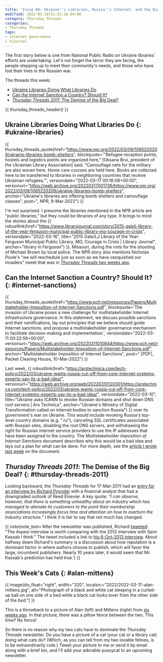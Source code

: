 ```yaml
---
title: 'Issue 89: Ukraine''s Libraries, Russia''s Internet, and the Big Deal'
modified: 2022-03-16T21:31:16-04:00
category: Thursday Threads
categories:
- Thursday Threads
tags:
- internet governance
- ejournal
---
```


The first story below is one from National Public Radio on Ukraine libraries' efforts are undertaking. 
Let's not forget the terror they are facing, the people stepping up to meet their community's needs, and those who have lost their lives in the Russian war.

The threads this week:

* [Ukraine Libraries Doing What Libraries Do]({filename}/2022-03-17-issue-89-ukraine-libraries-russia-internet#ukraine-libraries)
* [Can the Internet Sanction a Country? Should It?]({filename}/2022-03-17-issue-89-ukraine-libraries-russia-internet#internet-sanctions)
* [_Thursday Threads 2011_: The Demise of the Big Deal?]({filename}/2022-03-17-issue-89-ukraine-libraries-russia-internet#thursday-threads-2011)

{{ thursday_threads_header() }}

## Ukraine Libraries Doing What Libraries Do {: #ukraine-libraries}
{{ thursday_threads_quote(href="https://www.npr.org/2022/03/09/1085220209/ukraine-libraries-bomb-shelters",
 blockquote='"Refugee reception points, hostels and logistics points are organized here," [Oksana Brui, president of the Ukrainian Library Association] said. "Camouflage nets for the military are also woven here. Home care courses are held here. Books are collected here to be transferred to libraries in neighboring countries that receive Ukrainian refugees."',
 versiondate="2022-03-17 00:16:08+00:00",
 versionurl="https://web.archive.org/20220317001736/https://www.npr.org/2022/03/09/1085220209/ukraine-libraries-bomb-shelters",
 anchor="Ukraine's libraries are offering bomb shelters and camouflage classes",
 post=", NPR, 9-Mar-2022") }}

I'm not surprised. 
I presume the libraries mentioned in the NPR article are "public libraries," but they could be libraries of any type. 
It brings to mind the stories about the {{ robustlink(href="https://www.libraryjournal.com/story/2015-galelj-library-of-the-year-ferguson-municipal-public-library-mo-courage-in-crisis", versiondate="2022-03-16", title="2015 Gale/LJ Library of the Year: Ferguson Municipal Public Library, MO, Courage in Crisis | Library Journal", anchor="library in Ferguson") }}, Missouri, during the riots for the shooting of Michael Brown by local police. 
The NPR story also mentions Nicholas Poole's "we will reschedule just as soon as we have vanquished our invaders" tweet that was in [_Thursday Threads_ two weeks ago]({filename}/2022-03-03-issue-87-ukraine-ai-art#ukraine-library-association).

## Can the Internet Sanction a Country? Should It? {: #internet-sanctions}
{{ thursday_threads_quote(href="https://www.pch.net/resources/Papers/Multistakeholder-Imposition-of-Internet-Sanctions.pdf",
 blockquote='The invasion of Ukraine poses a new challenge for multistakeholder Internet infrastructure governance. In this statement, we discuss possible sanctions and their ramifications, lay out principles that we believe should guide Internet sanctions, and propose a multistakeholder governance mechanism to facilitate decision-making and implementation.',
 versiondate="2022-03-11 00:22:56+00:00",
 versionurl="https://web.archive.org/20220311010844/https://www.pch.net/resources/Papers/Multistakeholder-Imposition-of-Internet-Sanctions.pdf",
 anchor="Multistakeholder Imposition of Internet Sanctions",
 post=" [PDF], Packet Clearing House, 10-Mar-2022") }}

Last week, {{ robustlink(href="https://arstechnica.com/tech-policy/2022/03/ukraine-wants-russia-cut-off-from-core-internet-systems-experts-say-its-a-bad-idea/", versionurl="https://web.archive.org/web/20220310120301/https://arstechnica.com/tech-policy/2022/03/ukraine-wants-russia-cut-off-from-core-internet-systems-experts-say-its-a-bad-idea/", versiondate="2022-03-10", title="Ukraine asks ICANN to revoke Russian domains and shut down DNS root servers | Ars Technica", anchor="Ukraine's Ministry of Digital Transformation called on internet bodies to sanction Russia") }} over its government's war on Ukraine. 
This would include revoking Russia's top-level country domains (e.g. ".ru"), canceling SSL certificates associated with Russian sites, disabling the root DNS servers, and withdrawing the right for Russian internet service providers to use the IP addresses that have been assigned to the country. 
The _Multistakeholder Imposition of Internet Sanctions_ document describes why this would be a bad idea and lays out a plan for what can be done. 
For more depth, see the [article I wrote last week]({filename}/2022-03-10-internet-sanctions) on the document.

## _Thursday Threads 2011_: The Demise of the Big Deal? {: #thursday-threads-2011}
Looking backward, the _Thursday Threads_ for 17-Mar-2011 had an [entry for an interview by Richard Poynder](https://dltj.org/article/thursday-threads-2011w11/#big-deal) with a financial analyst that had a downgraded outlook of Reed Elsevier. 
A key quote: _"I can observe, however, that there is something unhealthy about an industry which has managed to alienate its customers to the point their membership associations increasingly focus time and attention on how to overturn the industry structure."_
I think it is fair to say that not much has changed.

{{ note(note_text='After the newsletter was published, Richard <a href="https://twitter.com/RickyPo/status/1504434940573798411">tweeted</a>: "The Aspesi interview is worth comparing with the 2013 interview with Sami Kassab I think." The tweet included a link to <a href="https://poynder.blogspot.com/2013/10/media-research-analyst-at-exane-bnp.html" data-versionurl="https://web.archive.org/web/20220317124253/https://poynder.blogspot.com/2013/10/media-research-analyst-at-exane-bnp.html" data-versiondate="2022-03-17">his 6-Oct-2013 interview</a>.  About halfway down Richard&#039;s summary is a discussion about how reputation is a dominant factor in where authors choose to publish, which will favor the large, incumbent publishers.  Nearly 10 years later, it would seem that Mr. Kassab&#039;s prediction has held true.') }}

## This Week's Cats {: #alan-mittens}
{{ image(div_float="right", width="320", localsrc="2022/2022-03-17-alan-mittens.jpg", alt="Photograph of a black and white cat sleeping in a curled-up ball on one side of a bed while a black cat looks lover from the other side of the bed.") }} 

This is a throwback to a picture of Alan (left) and Mittens (right) from [six weeks ago]({filename}/2022-02-03-issue-83-cdl-wwe-childrens-book#cat-fence). 
In that picture, there was a pillow fence between the two. 
This time? No fence!

So there is no reason why my two cats have to dominate the _Thursday Threads_ newsletter. 
Do you have a picture of a cat (your cat or a library cat) doing what cats do? 
(Which, as you can tell from my two lovable felines, is to be extraordinarily cute.) 
Tweet your picture to me or send it by email along with a brief bio, and I'll add your adorable pussycat to an upcoming newsletter.